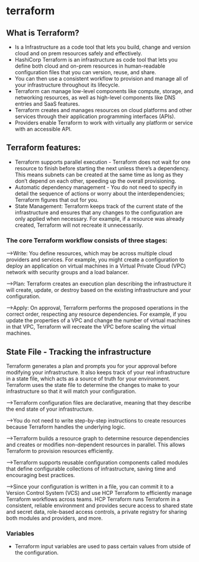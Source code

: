 # terraform

## What is Terraform?
- Is a Infrastructure as a code tool that lets you build, change and version cloud and on prem resources safely and effectively.
- HashiCorp Terraform is an infrastructure as code tool that lets you define both cloud and on-prem resources in human-readable configuration files that you can version, reuse, and share.
- You can then use a consistent workflow to provision and manage all of your infrastructure throughout its lifecycle.
- Terraform can manage low-level components like compute, storage, and networking resources, as well as high-level components like DNS entries and SaaS features.
- Terraform creates and manages resources on cloud platforms and other services through their application programming interfaces (APIs).
- Providers enable Terraform to work with virtually any platform or service with an accessible API.

## Terraform features:
- Terraform supports parallel execution - Terraform does not wait for one resource to finish before starting the next unless there’s a dependency. This means subnets can be created at the same time as long as they don’t depend on each other, speeding up the overall provisioning.
- Automatic dependency management - You do not need to specify in detail the sequence of actions or worry about the interdependencies; Terraform figures that out for you.
- State Management: Terraform keeps track of the current state of the infrastructure and ensures that any changes to the configuration are only applied when necessary. For example, if a resource was already created, Terraform will not recreate it unnecessarily.
  
### The core Terraform workflow consists of three stages:

-->Write: You define resources, which may be across multiple cloud providers and services. For example, you might create a configuration to deploy an application on virtual machines in a Virtual Private Cloud (VPC) network with security groups and a load balancer.

-->Plan: Terraform creates an execution plan describing the infrastructure it will create, update, or destroy based on the existing infrastructure and your configuration.

-->Apply: On approval, Terraform performs the proposed operations in the correct order, respecting any resource dependencies. For example, if you update the properties of a VPC and change the number of virtual machines in that VPC, Terraform will recreate the VPC before scaling the virtual machines.

## State File - Tracking the infrastructure
Terraform generates a plan and prompts you for your approval before modifying your infrastructure. It also keeps track of your real infrastructure in a state file, which acts as a source of truth for your environment. Terraform uses the state file to determine the changes to make to your infrastructure so that it will match your configuration.

-->Terraform configuration files are declarative, meaning that they describe the end state of your infrastructure.

-->You do not need to write step-by-step instructions to create resources because Terraform handles the underlying logic.

-->Terraform builds a resource graph to determine resource dependencies and creates or modifies non-dependent resources in parallel. This allows Terraform to provision resources efficiently.

-->Terraform supports reusable configuration components called modules that define configurable collections of infrastructure, saving time and encouraging best practices.

-->Since your configuration is written in a file, you can commit it to a Version Control System (VCS) and use HCP Terraform to efficiently manage Terraform workflows across teams. HCP Terraform runs Terraform in a consistent, reliable environment and provides secure access to shared state and secret data, role-based access controls, a private registry for sharing both modules and providers, and more.

### Variables
- Terraform input variables are used to pass certain values from utside of the configuration.
